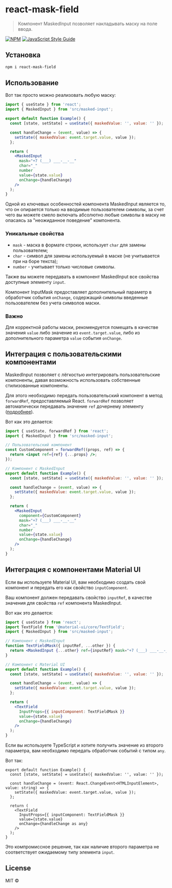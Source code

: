 # react-mask-field

> Компонент MaskedInput позволяет накладывать маску на поле ввода.

[![NPM](https://img.shields.io/npm/v/react-mask-field.svg)](https://www.npmjs.com/package/react-mask-field) [![JavaScript Style Guide](https://img.shields.io/badge/code_style-standard-brightgreen.svg)](https://standardjs.com)

## Установка

```bash
npm i react-mask-field
```

## Использование

Вот так просто можно реализовать любую маску:

```jsx
import { useState } from 'react';
import { MaskedInput } from 'src/masked-input';

export default function Example() {
  const [state, setState] = useState({ maskedValue: '', value: '' });

  const handleChange = (event, value) => {
    setState({ maskedValue: event.target.value, value });
  };

  return (
    <MaskedInput
      mask="+7 (___) ___-__-__"
      char="_"
      number
      value={state.value}
      onChange={handleChange}
    />
  );
}
```

Одной из ключевых особенностей компонента MaskedInput является то, что он опирается только на вводимые пользователем символы, за счет чего вы можете смело включать абсолютно любые символы в маску не опасаясь за "неожиданное поведение" компонента.

### Уникальные свойства

- `mask` - маска в формате строки, использует `char` для замены пользователем;
- `char` - символ для замены используемый в маске (не учитывается при на боре текста);
- `number` - учитывает только числовые символы.

Также вы можете передавать в компонент MaskedInput все свойства доступные элементу `input`.

Компонент InputMask предоставляет дополнительный параметр в обработчик события `onChange`, содержащий символы введенные пользователем без учета символов маски.

### Важно

Для корректной работы маски, рекомендуется помещать в качестве значения `value` либо значение из `event.target.value`, либо из дополнительного параметра `value` события `onChange`.

## Интеграция c пользовательскими компонентами

MaskedInput позволяет с лёгкостью интегрировать пользовательские компоненты, давая возможность использовать собственные стилизованные компоненты.

Для этого необходимо передать пользовательский компонент в метод `forwardRef`, предоставляемый React. `forwardRef` позволяет автоматически передавать значение `ref` дочернему элементу ([подробнее](https://ru.reactjs.org/docs/forwarding-refs.html)).

Вот как это делается:

```jsx
import { useState, forwardRef } from 'react';
import { MaskedInput } from 'src/masked-input';

// Пользовательский компонент
const CustomComponent = forwardRef((props, ref) => {
  return <input ref={ref} {...props} />;
});

// Компонент с MaskedInput
export default function Example() {
  const [state, setState] = useState({ maskedValue: '', value: '' });

  const handleChange = (event, value) => {
    setState({ maskedValue: event.target.value, value });
  };

  return (
    <MaskedInput
      component={CustomComponent}
      mask="+7 (___) ___-__-__"
      char="_"
      number
      value={state.value}
      onChange={handleChange}
    />
  );
}
```

## Интеграция с компонентами Material UI

Если вы используете Material UI, вам необходимо создать свой компонент и передать его как свойство `inputComponent`.

Ваш компонент должен передавать свойство `inputRef`, в качестве значения для свойства `ref` компонента MaskedInput.

Вот как это делается:

```jsx
import { useState } from 'react';
import TextField from '@material-ui/core/TextField';
import { MaskedInput } from 'src/masked-input';

// Компонент с MaskedInput
function TextFieldMask({ inputRef, ...other }) {
  return <MaskedInput {...other} ref={inputRef} mask="+7 (___) ___-__-__" char="_" number />;
}

// Компонент с Material UI
export default function Example() {
  const [state, setState] = useState({ maskedValue: '', value: '' });

  const handleChange = (event, value) => {
    setState({ maskedValue: event.target.value, value });
  };

  return (
    <TextField
      InputProps={{ inputComponent: TextFieldMask }}
      value={state.value}
      onChange={handleChange}
    />
  );
}
```

Если вы используете TypeScript и хотите получить значение из второго параметра, вам необходимо передать обработчик событий с типом `any`.

Вот так:

```tsx
export default function Example() {
  const [state, setState] = useState({ maskedValue: '', value: '' });

  const handleChange = (event: React.ChangeEvent<HTMLInputElement>, value: string) => {
    setState({ maskedValue: event.target.value, value });
  };

  return (
    <TextField
      InputProps={{ inputComponent: TextFieldMask }}
      value={state.value}
      onChange={handleChange as any}
    />
  );
}
```

Это компромиссное решение, так как наличие второго параметра не соответствует ожидаемому типу элемента `input`.

## License

MIT © [](https://github.com/)
